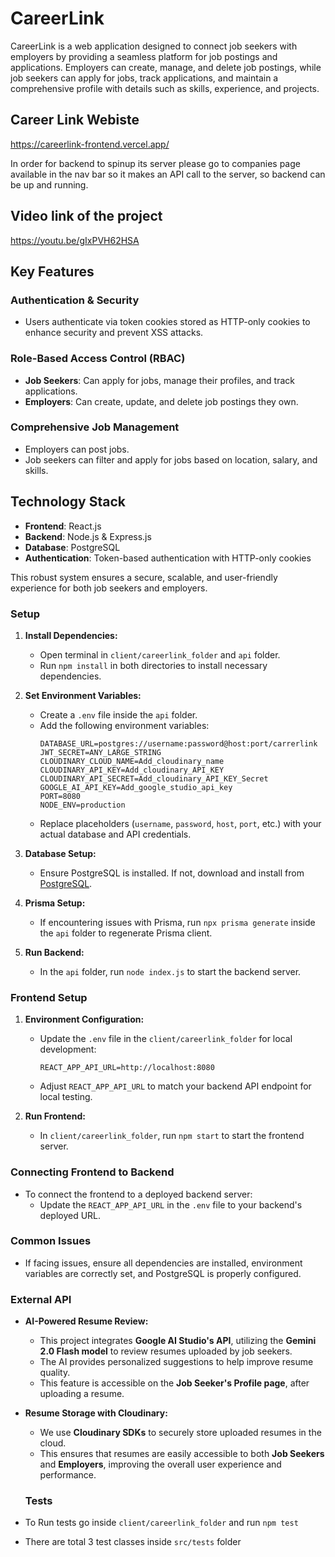 # CareerLink

CareerLink is a web application designed to connect job seekers with employers by providing a seamless platform for job postings and applications. Employers can create, manage, and delete job postings, while job seekers can apply for jobs, track applications, and maintain a comprehensive profile with details such as skills, experience, and projects.

## Career Link Webiste
https://careerlink-frontend.vercel.app/

In order for backend to spinup its server please go to companies page available in the nav bar so it makes an API call to the server, so backend can be up and running.

## Video link of the project 
https://youtu.be/gIxPVH62HSA

## Key Features

### Authentication & Security
- Users authenticate via token cookies stored as HTTP-only cookies to enhance security and prevent XSS attacks.

### Role-Based Access Control (RBAC)
- **Job Seekers**: Can apply for jobs, manage their profiles, and track applications.
- **Employers**: Can create, update, and delete job postings they own.

### Comprehensive Job Management
- Employers can post jobs.
- Job seekers can filter and apply for jobs based on location, salary, and skills.

## Technology Stack

- **Frontend**: React.js  
- **Backend**: Node.js & Express.js  
- **Database**: PostgreSQL  
- **Authentication**: Token-based authentication with HTTP-only cookies  

This robust system ensures a secure, scalable, and user-friendly experience for both job seekers and employers.

### Setup

1. **Install Dependencies:**
   - Open terminal in `client/careerlink_folder` and `api` folder.
   - Run `npm install` in both directories to install necessary dependencies.

2. **Set Environment Variables:**
   - Create a `.env` file inside the `api` folder.
   - Add the following environment variables:
     ```plaintext
     DATABASE_URL=postgres://username:password@host:port/carrerlink
     JWT_SECRET=ANY_LARGE_STRING
     CLOUDINARY_CLOUD_NAME=Add_cloudinary_name
     CLOUDINARY_API_KEY=Add_cloudinary_API_KEY
     CLOUDINARY_API_SECRET=Add_cloudinary_API_KEY_Secret
     GOOGLE_AI_API_KEY=Add_google_studio_api_key
     PORT=8080
     NODE_ENV=production
     ```
   - Replace placeholders (`username`, `password`, `host`, `port`, etc.) with your actual database and API credentials.

3. **Database Setup:**
   - Ensure PostgreSQL is installed. If not, download and install from [PostgreSQL](https://www.postgresql.org/).

4. **Prisma Setup:**
   - If encountering issues with Prisma, run `npx prisma generate` inside the `api` folder to regenerate Prisma client.

5. **Run Backend:**
   - In the `api` folder, run `node index.js` to start the backend server.

### Frontend Setup

1. **Environment Configuration:**
   - Update the `.env` file in the `client/careerlink_folder` for local development:
     ```plaintext
     REACT_APP_API_URL=http://localhost:8080
     ```
   - Adjust `REACT_APP_API_URL` to match your backend API endpoint for local testing.

2. **Run Frontend:**
   - In `client/careerlink_folder`, run `npm start` to start the frontend server.

### Connecting Frontend to Backend

- To connect the frontend to a deployed backend server:
  - Update the `REACT_APP_API_URL` in the `.env` file to your backend's deployed URL.

### Common Issues

- If facing issues, ensure all dependencies are installed, environment variables are correctly set, and PostgreSQL is properly configured.


### External API 
- **AI-Powered Resume Review:**
  - This project integrates **Google AI Studio's API**, utilizing the **Gemini 2.0 Flash model** to review resumes uploaded by job seekers.
  - The AI provides personalized suggestions to help improve resume quality.
  - This feature is accessible on the **Job Seeker's Profile page**, after uploading a resume.

- **Resume Storage with Cloudinary:**
  - We use **Cloudinary SDKs** to securely store uploaded resumes in the cloud.
  - This ensures that resumes are easily accessible to both **Job Seekers** and **Employers**, improving the overall user experience and performance.


  ### Tests
- To Run tests go inside `client/careerlink_folder` and run `npm test`
- There are total 3 test classes inside `src/tests` folder




